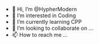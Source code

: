 - 👋 Hi, I’m @HypherModern
- 👀 I’m interested in Coding
- 🌱 I’m currently learning CPP
- 💞️ I’m looking to collaborate on ...
- 📫 How to reach me ...

<!---
HypherModern/HypherModern is a ✨ special ✨ repository because its `README.md` (this file) appears on your GitHub profile.
You can click the Preview link to take a look at your changes.
--->
